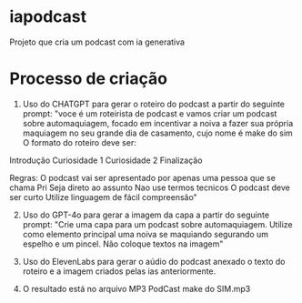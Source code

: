 # iapodcast
Projeto que cria um podcast com ia generativa


# Processo de criação

1. Uso do CHATGPT para gerar o roteiro do podcast a partir do seguinte prompt:
"voce é um roteirista de podcast e vamos criar um podcast sobre automaquiagem, focado em incentivar a noiva a fazer sua própria maquiagem no seu grande dia de casamento,  cujo nome é make do sim
O formato do roteiro deve ser:

Introdução 
Curiosidade 1
Curiosidade 2
Finalização

Regras:
O podcast vai ser apresentado por apenas uma pessoa que se chama Pri
Seja direto ao assunto
Nao use termos tecnicos
O podcast deve ser curto
Utilize linguagem de fácil compreensão"

2. Uso do GPT-4o para gerar a imagem da capa a partir do seguinte prompt:
"Crie uma capa para um podcast sobre automaquiagem. Utilize como elemento principal uma noiva se maquiando segurando um espelho e um pincel.
Não coloque textos na imagem"

2. Uso do ElevenLabs para gerar o aúdio do podcast anexado o texto do roteiro e a imagem criados pelas ias anteriormente.

3.  O resultado está no arquivo MP3 PodCast make do SIM.mp3
